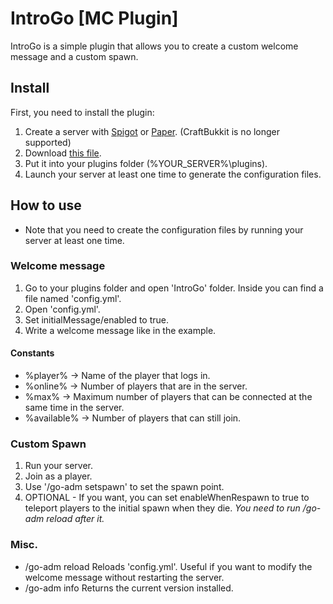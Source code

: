 # IntroGo [MC Plugin]
IntroGo is a simple plugin that allows you to create a custom welcome message and a custom spawn.
## Install
First, you need to install the plugin:
1. Create a server with [Spigot](https://www.spigotmc.org/) or [Paper](https://papermc.io/). (CraftBukkit is no longer supported)
2. Download [this file](https://github.com/Jenrikku/IntroGo/releases/download/1.1/IntroGo.jar).
3. Put it into your plugins folder (%YOUR_SERVER%\plugins\).
4. Launch your server at least one time to generate the configuration files.
## How to use
- Note that you need to create the configuration files by running your server at least one time.
### Welcome message
1. Go to your plugins folder and open 'IntroGo' folder. Inside you can find a file named 'config.yml'.
2. Open 'config.yml'.
3. Set initialMessage/enabled to true.
4. Write a welcome message like in the example.
#### Constants
- %player% -> Name of the player that logs in.
- %online% -> Number of players that are in the server.
- %max% -> Maximum number of players that can be connected at the same time in the server.
- %available% -> Number of players that can still join.
### Custom Spawn
1. Run your server.
2. Join as a player.
3. Use '/go-adm setspawn' to set the spawn point.
4. OPTIONAL - If you want, you can set enableWhenRespawn to true to teleport players to the initial spawn when they die. _You need to run /go-adm reload after it._
### Misc.
- /go-adm reload
	Reloads 'config.yml'. Useful if you want to modify the welcome message without restarting the server.
- /go-adm info
    Returns the current version installed.
